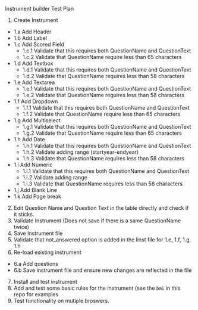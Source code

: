 Instrument builder Test Plan

1.  Create Instrument
  * 1.a Add Header 
  * 1.b Add Label 
  * 1.c Add Scored Field 
    * 1.c.1 Validate that this requires both QuestionName and QuestionText
    * 1.c.2 Validate that QuestionName require less than 65 characters
  * 1.d Add Textbox 
    * 1.d.1 Validate that this requires both QuestionName and QuestionText
    * 1.d.2 Validate that QuestionName requires less than 58 characters
  * 1.e Add Textarea  
    * 1.e.1 Validate that this requires both QuestionName and QuestionText
    * 1.e.2 Validate that QuestionName requires less than 58 characters
  * 1.f Add Dropdown   
    * 1.f.1 Validate that this requires both QuestionName and QuestionText
    * 1.f.2 Validate that QuestionName require less than 65 characters
  * 1.g Add Multiselect 
    * 1.g.1 Validate that this requires both QuestionName and QuestionText
    * 1.g.2 Validate that QuestionName require less than 65 characters
  * 1.h Add Date 
    * 1.h.1 Validate that this requires both QuestionName and QuestionText 
    * 1.h.2 Validate adding range (startyear-endyear) 
    * 1.h.3 Validate that QuestionName requires less than 58 characters
  * 1.i Add Numeric 
    * 1.i.1 Validate that this requires both QuestionName and QuestionText 
    * 1.i.2 Validate adding range 
    * 1.i.3 Validate that QuestionName requires less than 58 characters
  * 1.j Add Blank Line 
  * 1.k Add Page break
2.  Edit Question Name and Question Text in the table directly and check if it sticks.
3.  Validate Instrument (Does not save if there is a same QuestionName twice)
4.  Save Instrument file
5.  Validate that not_answered option is added in the linst file for 1.e, 1.f, 1.g, 1.h
6.  Re-load existing instrument
  * 6.a Add questions
  * 6.b Save instrument file and ensure new changes are reflected in the file
7. Install and test instrument
8. Add and test some basic rules for the instrument (see the `bmi` in this repo for examples
9. Test functionality on mutiple broswers.

